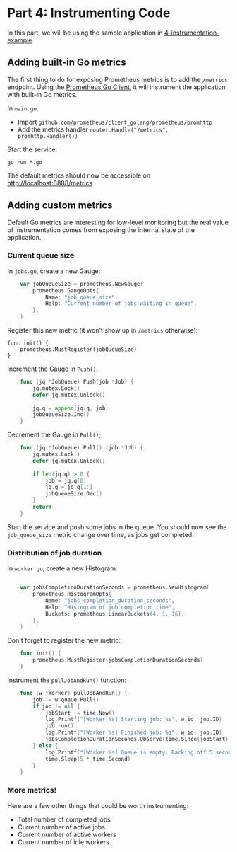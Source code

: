 # Part 4: Instrumenting Code

In this part, we will be using the sample application in [4-instrumentation-example](4-instrumentation-example).

## Adding built-in Go metrics

The first thing to do for exposing Prometheus metrics is to add the `/metrics` endpoint. Using the [Prometheus Go Client](https://github.com/prometheus/client_golang), it will instrument the application with built-in Go metrics.

In `main.go`:
- Import `github.com/prometheus/client_golang/prometheus/promhttp`
- Add the metrics handler `router.Handle("/metrics", promhttp.Handler())`

Start the service:

    go run *.go
    
The default metrics should now be accessible on [http://localhost:8888/metrics](http://localhost:8888/metrics)

## Adding custom metrics

Default Go metrics are interesting for low-level monitoring but the real value of instrumentation comes from exposing the internal state of the application.

### Current queue size

In `jobs.go`, create a new Gauge:

```go
    var jobQueueSize = prometheus.NewGauge(
    	prometheus.GaugeOpts{
    		Name: "job_queue_size",
    		Help: "Current number of jobs waiting in queue",
    	},
    )
```
    
Register this new metric (it won't show up in `/metrics` otherwise):

    func init() {
    	prometheus.MustRegister(jobQueueSize)
    }
 
Increment the Gauge in `Push()`:

```go
    func (jq *JobQueue) Push(job *Job) {
    	jq.mutex.Lock()
    	defer jq.mutex.Unlock()
    
    	jq.q = append(jq.q, job)
    	jobQueueSize.Inc()
    }
```

Decrement the Gauge in `Pull()`;

```go
    func (jq *JobQueue) Pull() (job *Job) {
    	jq.mutex.Lock()
    	defer jq.mutex.Unlock()
    
    	if len(jq.q) > 0 {
    		job = jq.q[0]
    		jq.q = jq.q[1:]
    		jobQueueSize.Dec()
    	}
    	return
    }
```

Start the service and push some jobs in the queue. You should now see the `job_queue_size` metric change over time, as jobs get completed.

### Distribution of job duration

In `worker.go`, create a new Histogram:

```go

    var jobsCompletionDurationSeconds = prometheus.NewHistogram(
		prometheus.HistogramOpts{
			Name: "jobs_completion_duration_seconds",
			Help: "Histogram of job completion time",
			Buckets: prometheus.LinearBuckets(4, 1, 16),
		},
	)
```

Don't forget to register the new metric:

```go
    func init() {
        prometheus.MustRegister(jobsCompletionDurationSeconds)
    }
```

Instrument the `pullJobAndRun()` function:

```go
    func (w *Worker) pullJobAndRun() {
    	job := w.queue.Pull()
    	if job != nil {
    		jobStart := time.Now()
    		log.Printf("[Worker %s] Starting job: %s", w.id, job.ID)
    		job.run()
    		log.Printf("[Worker %s] Finished job: %s", w.id, job.ID)
    		jobsCompletionDurationSeconds.Observe(time.Since(jobStart).Seconds())
    	} else {
    		log.Printf("[Worker %s] Queue is empty. Backing off 5 seconds", w.id)
    		time.Sleep(5 * time.Second)
    	}
    }
```

### More metrics!

Here are a few other things that could be worth instrumenting: 

- Total number of completed jobs 
- Current number of active jobs
- Current number of active workers
- Current number of idle workers
